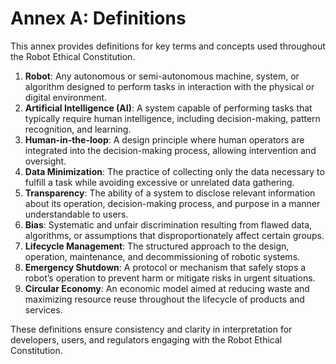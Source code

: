 # Annex A: Definitions

This annex provides definitions for key terms and concepts used throughout the Robot Ethical Constitution.

1. **Robot**: Any autonomous or semi-autonomous machine, system, or algorithm designed to perform tasks in interaction with the physical or digital environment.
2. **Artificial Intelligence (AI)**: A system capable of performing tasks that typically require human intelligence, including decision-making, pattern recognition, and learning.
3. **Human-in-the-loop**: A design principle where human operators are integrated into the decision-making process, allowing intervention and oversight.
4. **Data Minimization**: The practice of collecting only the data necessary to fulfill a task while avoiding excessive or unrelated data gathering.
5. **Transparency**: The ability of a system to disclose relevant information about its operation, decision-making process, and purpose in a manner understandable to users.
6. **Bias**: Systematic and unfair discrimination resulting from flawed data, algorithms, or assumptions that disproportionately affect certain groups.
7. **Lifecycle Management**: The structured approach to the design, operation, maintenance, and decommissioning of robotic systems.
8. **Emergency Shutdown**: A protocol or mechanism that safely stops a robot’s operation to prevent harm or mitigate risks in urgent situations.
9. **Circular Economy**: An economic model aimed at reducing waste and maximizing resource reuse throughout the lifecycle of products and services.

These definitions ensure consistency and clarity in interpretation for developers, users, and regulators engaging with the Robot Ethical Constitution.
